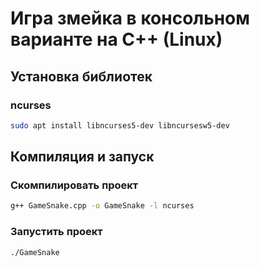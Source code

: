 # Игра змейка в консольном варианте на C++ (Linux)

## Установка библиотек
### ncurses
```bash
sudo apt install libncurses5-dev libncursesw5-dev
```

## Компиляция и запуск
### Скомпилировать проект
```bash
g++ GameSnake.cpp -o GameSnake -l ncurses
```
### Запустить проект
```bash
./GameSnake
```